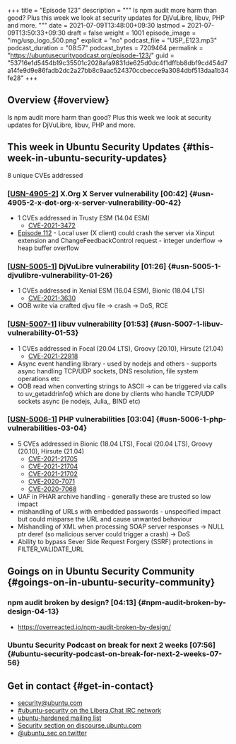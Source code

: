 +++
title = "Episode 123"
description = """
  Is npm audit more harm than good? Plus this week we look at security
  updates for DjVuLibre, libuv, PHP and more.
  """
date = 2021-07-09T13:48:00+09:30
lastmod = 2021-07-09T13:50:33+09:30
draft = false
weight = 1001
episode_image = "img/usp_logo_500.png"
explicit = "no"
podcast_file = "USP_E123.mp3"
podcast_duration = "08:57"
podcast_bytes = 7209464
permalink = "https://ubuntusecuritypodcast.org/episode-123/"
guid = "53716e1d5454b19c35501c2028afa9831de625d0dc4f1dffbb8dbf9cd454d7a14fe9d9e86fadb2dc2a27bb8c9aac524370ccbecce9a3084dbf513daa1b34fe28"
+++

## Overview {#overview}

Is npm audit more harm than good? Plus this week we look at security
updates for DjVuLibre, libuv, PHP and more.


## This week in Ubuntu Security Updates {#this-week-in-ubuntu-security-updates}

8 unique CVEs addressed


### [[USN-4905-2](https://ubuntu.com/security/notices/USN-4905-2)] X.Org X Server vulnerability [00:42] {#usn-4905-2-x-dot-org-x-server-vulnerability-00-42}

-   1 CVEs addressed in Trusty ESM (14.04 ESM)
    -   [CVE-2021-3472](https://ubuntu.com/security/CVE-2021-3472) <!-- medium -->
-   [Episode 112](https://ubuntusecuritypodcast.org/episode-112/) - Local user (X client) could crash the server via Xinput
    extension and ChangeFeedbackControl request - integer underflow -> heap
    buffer overflow


### [[USN-5005-1](https://ubuntu.com/security/notices/USN-5005-1)] DjVuLibre vulnerability [01:26] {#usn-5005-1-djvulibre-vulnerability-01-26}

-   1 CVEs addressed in Xenial ESM (16.04 ESM), Bionic (18.04 LTS)
    -   [CVE-2021-3630](https://ubuntu.com/security/CVE-2021-3630) <!-- medium -->
-   OOB write via crafted djvu file -> crash -> DoS, RCE


### [[USN-5007-1](https://ubuntu.com/security/notices/USN-5007-1)] libuv vulnerability [01:53] {#usn-5007-1-libuv-vulnerability-01-53}

-   1 CVEs addressed in Focal (20.04 LTS), Groovy (20.10), Hirsute (21.04)
    -   [CVE-2021-22918](https://ubuntu.com/security/CVE-2021-22918) <!-- medium -->
-   Async event handling library - used by nodejs and others - supports async
    handling TCP/UDP sockets, DNS resolution, file system operations etc
-   OOB read when converting strings to ASCII -> can be triggered via calls
    to uv_getaddrinfo() which are done by clients who handle TCP/UDP sockets
    async (ie nodejs, Julia,, BIND etc)


### [[USN-5006-1](https://ubuntu.com/security/notices/USN-5006-1)] PHP vulnerabilities [03:04] {#usn-5006-1-php-vulnerabilities-03-04}

-   5 CVEs addressed in Bionic (18.04 LTS), Focal (20.04 LTS), Groovy (20.10), Hirsute (21.04)
    -   [CVE-2021-21705](https://ubuntu.com/security/CVE-2021-21705) <!-- medium -->
    -   [CVE-2021-21704](https://ubuntu.com/security/CVE-2021-21704) <!-- medium -->
    -   [CVE-2021-21702](https://ubuntu.com/security/CVE-2021-21702) <!-- low -->
    -   [CVE-2020-7071](https://ubuntu.com/security/CVE-2020-7071) <!-- low -->
    -   [CVE-2020-7068](https://ubuntu.com/security/CVE-2020-7068) <!-- low -->
-   UAF in PHAR archive handling - generally these are trusted so low impact
-   mishandling of URLs with embedded passwords - unspecified impact but
    could misparse the URL and cause unwanted behaviour
-   Mishandling of XML when processing SOAP server responses -> NULL ptr
    deref (so malicious server could trigger a crash) -> DoS
-   Ability to bypass Sever Side Request Forgery (SSRF) protections in
    FILTER_VALIDATE_URL


## Goings on in Ubuntu Security Community {#goings-on-in-ubuntu-security-community}


### npm audit broken by design? [04:13] {#npm-audit-broken-by-design-04-13}

-   <https://overreacted.io/npm-audit-broken-by-design/>


### Ubuntu Security Podcast on break for next 2 weeks [07:56] {#ubuntu-security-podcast-on-break-for-next-2-weeks-07-56}


## Get in contact {#get-in-contact}

-   [security@ubuntu.com](mailto:security@ubuntu.com)
-   [#ubuntu-security on the Libera.Chat IRC network](https://libera.chat)
-   [ubuntu-hardened mailing list](https://lists.ubuntu.com/mailman/listinfo/ubuntu-hardened)
-   [Security section on discourse.ubuntu.com](https://discourse.ubuntu.com/c/security)
-   [@ubuntu\_sec on twitter](https://twitter.com/ubuntu%5Fsec)

